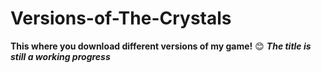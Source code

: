 # Versions-of-The-Crystals
<b>This where you download different versions of my game!</b> 😊
<b><i>The title is still a working progress</i></b>
